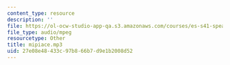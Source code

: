 ```yaml
---
content_type: resource
description: ''
file: https://ol-ocw-studio-app-qa.s3.amazonaws.com/courses/es-s41-speak-italian-with-your-mouth-full-spring-2012/27e08e48433c97b866b7d9e1b2008d52_mipiace.mp3
file_type: audio/mpeg
resourcetype: Other
title: mipiace.mp3
uid: 27e08e48-433c-97b8-66b7-d9e1b2008d52
---
```

